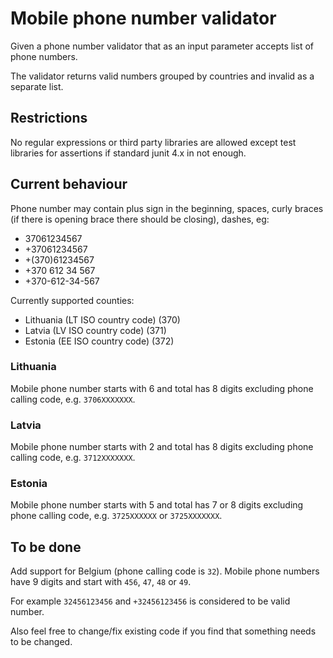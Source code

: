 # Mobile phone number validator

Given a phone number validator that as an input parameter accepts list of phone numbers. 

The validator returns valid numbers grouped by countries and invalid as a separate list.

## Restrictions

No regular expressions or third party libraries are allowed except test libraries for assertions if standard junit 4.x in not enough.

## Current behaviour

Phone number may contain plus sign in the beginning, spaces, curly braces (if there is opening brace there should
 be closing), dashes, eg:
* 37061234567
* +37061234567
* +(370)61234567
* +370 612 34 567
* +370-612-34-567

Currently supported counties:
* Lithuania (LT ISO country code) (370)
* Latvia (LV ISO country code) (371)
* Estonia (EE ISO country code) (372)

### Lithuania

Mobile phone number starts with 6 and total has 8 digits excluding phone calling code, e.g. `3706XXXXXXX`.

### Latvia

Mobile phone number starts with 2 and total has 8 digits excluding phone calling code, e.g. `3712XXXXXXX`.

### Estonia

Mobile phone number starts with 5 and total has 7 or 8 digits excluding phone calling code, e.g. `3725XXXXXX` or `3725XXXXXXX`.

## To be done

Add support for Belgium (phone calling code is `32`). Mobile phone numbers have 9 digits and start with `456`, `47`, `48` or `49`.

For example `32456123456` and `+32456123456` is considered to be valid number.

Also feel free to change/fix existing code if you find that something needs to be changed.
